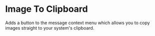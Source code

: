 # Image To Clipboard
Adds a button to the message context menu which allows you to copy images straight to your system's clipboard.